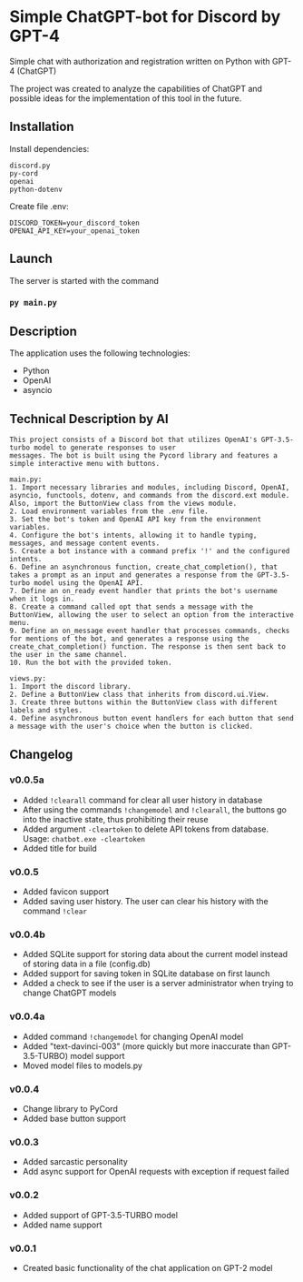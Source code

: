 # Simple ChatGPT-bot for Discord by GPT-4

Simple chat with authorization and registration written on Python with GPT-4 (ChatGPT)

The project was created to analyze the capabilities of ChatGPT and possible ideas for the implementation of this tool in
the future.

## Installation

Install dependencies:

```
discord.py
py-cord
openai
python-dotenv 
```

Create file .env:

```env
DISCORD_TOKEN=your_discord_token
OPENAI_API_KEY=your_openai_token
```

## Launch

The server is started with the command

### `py main.py`

## Description

The application uses the following technologies:

- Python
- OpenAI
- asyncio

## Technical Description by AI

```text
This project consists of a Discord bot that utilizes OpenAI's GPT-3.5-turbo model to generate responses to user
messages. The bot is built using the Pycord library and features a simple interactive menu with buttons.

main.py:
1. Import necessary libraries and modules, including Discord, OpenAI, asyncio, functools, dotenv, and commands from the discord.ext module. Also, import the ButtonView class from the views module.
2. Load environment variables from the .env file.
3. Set the bot's token and OpenAI API key from the environment variables.
4. Configure the bot's intents, allowing it to handle typing, messages, and message content events.
5. Create a bot instance with a command prefix '!' and the configured intents.
6. Define an asynchronous function, create_chat_completion(), that takes a prompt as an input and generates a response from the GPT-3.5-turbo model using the OpenAI API.
7. Define an on_ready event handler that prints the bot's username when it logs in.
8. Create a command called opt that sends a message with the ButtonView, allowing the user to select an option from the interactive menu.
9. Define an on_message event handler that processes commands, checks for mentions of the bot, and generates a response using the create_chat_completion() function. The response is then sent back to the user in the same channel.
10. Run the bot with the provided token.

views.py:
1. Import the discord library.
2. Define a ButtonView class that inherits from discord.ui.View.
3. Create three buttons within the ButtonView class with different labels and styles.
4. Define asynchronous button event handlers for each button that send a message with the user's choice when the button is clicked.
```

## Changelog

### v0.0.5a

- Added `!clearall` command for clear all user history in database
- After using the commands `!changemodel` and `!clearall`, the buttons go into the inactive state, thus prohibiting
  their reuse
- Added argument `-cleartoken` to delete API tokens from database. Usage: `chatbot.exe -cleartoken`
- Added title for build

### v0.0.5

- Added favicon support
- Added saving user history. The user can clear his history with the command `!clear`

### v0.0.4b

- Added SQLite support for storing data about the current model instead of storing data in a file (config.db)
- Added support for saving token in SQLite database on first launch
- Added a check to see if the user is a server administrator when trying to change ChatGPT models

### v0.0.4a

- Added command `!changemodel` for changing OpenAI model
- Added "text-davinci-003" (more quickly but more inaccurate than GPT-3.5-TURBO) model support
- Moved model files to models.py

### v0.0.4

- Change library to PyCord
- Added base button support

### v0.0.3

- Added sarcastic personality
- Add async support for OpenAI requests with exception if request failed

### v0.0.2

- Added support of GPT-3.5-TURBO model
- Added name support

### v0.0.1

- Created basic functionality of the chat application on GPT-2 model
